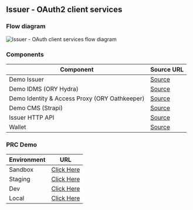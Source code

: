 ## Issuer - OAuth2 client services

### Flow diagram
![Issuer - OAuth client services flow diagram](./issuer_oauth2_flow.svg)


### Components
| Component                                     | Source URL                                          |
|-----------------------------------------------|-----------------------------------------------------|
| Demo Issuer                                   | [Source](https://github.com/trustbloc/sandbox)      |
| Demo IDMS (ORY Hydra)                         | [Source](https://github.com/ory/hydra)              |
| Demo Identity & Access Proxy (ORY Oathkeeper) | [Source](https://github.com/ory/oathkeeper)         |
| Demo CMS (Strapi)                             | [Source](https://github.com/strapi/strapi)          |
| Issuer HTTP API                               | [Source](https://github.com/trustbloc/edge-service) |
| Wallet                                        | [Source](https://github.com/trustbloc/wallet)       |

### PRC Demo

| Environment | URL                                                                    |
|-------------|------------------------------------------------------------------------|
| Sandbox     | [Click Here](https://demo-issuer.sandbox.trustbloc.dev/applygreencard) |
| Staging     | [Click Here](https://demo-issuer.stg.trustbloc.dev/applygreencard)     |
| Dev         | [Click Here](https://demo-issuer.dev.trustbloc.dev/applygreencard)     |
| Local       | [Click Here](https://demo-issuer.local.trustbloc.dev/applygreencard)   |



